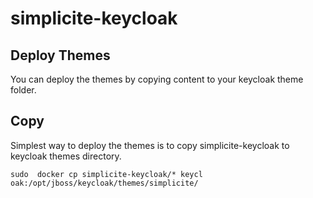 # simplicite-keycloak

## Deploy Themes  

You can deploy the themes by copying content to your keycloak theme folder.

## Copy  

Simplest way to deploy the themes is to copy simplicite-keycloak to keycloak themes directory.

`sudo  docker cp simplicite-keycloak/* keycl                                                                                                                                                            oak:/opt/jboss/keycloak/themes/simplicite/`



